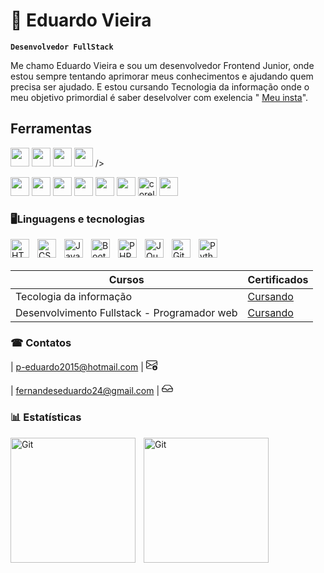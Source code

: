 # 🤖 Eduardo Vieira

**`Desenvolvedor FullStack`**
   
 Me chamo Eduardo Vieira e sou um desenvolvedor Frontend Junior, onde estou sempre tentando aprimorar meus conhecimentos e ajudando quem precisa ser ajudado. E estou cursando Tecnologia da informação onde o meu objetivo primordial é saber deselvolver com exelencia " 
[Meu insta](https://www.instagram.com/eduuardofv/)".

 
## Ferramentas

<img src="https://cdn.jsdelivr.net/gh/devicons/devicon@latest/icons/figma/figma-original.svg"
width="30px">
<img src="https://cdn.jsdelivr.net/gh/devicons/devicon@latest/icons/vuejs/vuejs-original-wordmark.svg" width="30px"/>
<img src="https://cdn.jsdelivr.net/gh/devicons/devicon@latest/icons/vitejs/vitejs-original.svg" width="30px" />
<img src="https://cdn.jsdelivr.net/gh/devicons/devicon@latest/icons/azuresqldatabase/azuresqldatabase-original.svg" width="30px" />
 />


<img src="https://cdn.jsdelivr.net/gh/devicons/devicon@latest/icons/photoshop/photoshop-original.svg"
width="30px">
<img src="https://cdn.jsdelivr.net/gh/devicons/devicon@latest/icons/illustrator/illustrator-plain.svg"
width="30px">
<img src="https://cdn.jsdelivr.net/gh/devicons/devicon@latest/icons/git/git-original.svg"
width="30px">
<img src="https://cdn.jsdelivr.net/gh/devicons/devicon@latest/icons/vscode/vscode-original-wordmark.svg"
width="30px">
<img width="30px" src="https://cdn.jsdelivr.net/gh/devicons/devicon@latest/icons/canva/canva-original.svg" />
<img width="30px" src="https://cdn.jsdelivr.net/gh/devicons/devicon@latest/icons/aftereffects/aftereffects-original.svg" />
<img width="30px" src="https://img.icons8.com/fluency/50/coreldraw-2021.png" alt="coreldraw-2021"/>
<img width="30px" src="https://cdn.jsdelivr.net/gh/devicons/devicon@latest/icons/premierepro/premierepro-original.svg" /> 

<?xml version="1.0" encoding="utf-8"?><!-- Uploaded to: SVG Repo, www.svgrepo.com, Generator: SVG Repo Mixer Tools -->
<?xml version="1.0" encoding="utf-8"?><!-- Uploaded to: SVG Repo, www.svgrepo.com, Generator: SVG Repo Mixer Tools -->
  





### 🖥Linguagens e tecnologias

<img 
    align="left" 
    alt="HTML"
    title="HTML" 
    width="30px" 
    style="padding-right: 10px;" 
    src="https://cdn.jsdelivr.net/gh/devicons/devicon@latest/icons/html5/html5-original.svg" 
/>
<img 
    align="left" 
    alt="CSS" 
    title="CSS"
    width="30px" 
    style="padding-right: 10px;" 
    src="https://cdn.jsdelivr.net/gh/devicons/devicon@latest/icons/css3/css3-original.svg" 
/>
<img 
    align="left" 
    alt="JavaScript" 
    title="JavaScript"
    width="30px" 
    style="padding-right: 10px;" 
    src="https://cdn.jsdelivr.net/gh/devicons/devicon@latest/icons/javascript/javascript-original.svg" 
/>
 
<img 
    align="left" 
    alt="Bootstrap"
    title="Bootstrap" 
    width="30px" 
    style="padding-right: 10px;" 
    src="https://cdn.jsdelivr.net/gh/devicons/devicon@latest/icons/bootstrap/bootstrap-original.svg" 
/>
 
<img 
    align="left" 
    alt="PHP" 
    title="PHP"
    width="30px" 
    style="padding-right: 10px;" 
    src="https://cdn.jsdelivr.net/gh/devicons/devicon@latest/icons/php/php-original.svg" 
/>
 
<img 
    align="left" 
    alt="JQuery" 
    title="JQuery"
    width="30px" 
    style="padding-right: 10px;" 
    src="https://cdn.jsdelivr.net/gh/devicons/devicon@latest/icons/jquery/jquery-original.svg" 
/>
<img 
    align="left" 
    alt="Git" 
    title="Git"
    width="30px" 
    style="padding-right: 10px;" 
    src="https://cdn.jsdelivr.net/gh/devicons/devicon@latest/icons/git/git-original.svg" 
/>
<img 
    align="left" 
    alt="Python" 
    title="Python"
    width="30px" 
    style="padding-right: 10px;" 
    src="https://cdn.jsdelivr.net/gh/devicons/devicon@latest/icons/python/python-original.svg" 
/>

<br/>
<br/>


| Cursos | Certificados |
| ------ | ------------ |
| Tecologia da informação | [Cursando]( )
| Desenvolvimento Fullstack - Programador web | [Cursando](https://curso.programacaoweb.com.br/)



### ☎ Contatos
| p-eduardo2015@hotmail.com | <svg xmlns="http://www.w3.org/2000/svg" width="18"   fill="currentColor" class="bi bi-envelope-arrow-down" viewBox="0 0 16 16">
  <path d="M0 4a2 2 0 0 1 2-2h12a2 2 0 0 1 2 2v4.5a.5.5 0 0 1-1 0V5.383l-7 4.2-1.326-.795-5.64 3.47A1 1 0 0 0 2 13h5.5a.5.5 0 0 1 0 1H2a2 2 0 0 1-2-1.99zm1 7.105 4.708-2.897L1 5.383zM1 4v.217l7 4.2 7-4.2V4a1 1 0 0 0-1-1H2a1 1 0 0 0-1 1"/>
  <path d="M12.5 16a3.5 3.5 0 1 0 0-7 3.5 3.5 0 0 0 0 7m.354-1.646a.5.5 0 0 1-.722-.016l-1.149-1.25a.5.5 0 1 1 .737-.676l.28.305V11a.5.5 0 0 1 1 0v1.793l.396-.397a.5.5 0 0 1 .708.708z"/>
</svg> 
<br/>
<br/>
| fernandeseduardo24@gmail.com | <svg xmlns="http://www.w3.org/2000/svg" width="18"   fill="currentColor" class="bi bi-inbox" viewBox="0 0 16 16">
  <path d="M4.98 4a.5.5 0 0 0-.39.188L1.54 8H6a.5.5 0 0 1 .5.5 1.5 1.5 0 1 0 3 0A.5.5 0 0 1 10 8h4.46l-3.05-3.812A.5.5 0 0 0 11.02 4zm9.954 5H10.45a2.5 2.5 0 0 1-4.9 0H1.066l.32 2.562a.5.5 0 0 0 .497.438h12.234a.5.5 0 0 0 .496-.438zM3.809 3.563A1.5 1.5 0 0 1 4.981 3h6.038a1.5 1.5 0 0 1 1.172.563l3.7 4.625a.5.5 0 0 1 .105.374l-.39 3.124A1.5 1.5 0 0 1 14.117 13H1.883a1.5 1.5 0 0 1-1.489-1.314l-.39-3.124a.5.5 0 0 1 .106-.374z"/>
</svg>



### 📊 Estatísticas


<img 
    align="left" 
    alt="Git" 
    height="200px" 
    style="padding-right: 10px;" 
    src="https://github-readme-stats.vercel.app/api?username=Eusoueduu&show_icons=true&theme=merko&include_all_comits=true&locale=pt-br" 
/>
<img 
    align="left" 
    alt="Git" 
    height="200px" 
    style="padding-right: 10px;" 
    src="https://github-readme-stats.vercel.app/api/top-langs/?username=Eusoueduu&theme=merko&custom_title=tecnologias&langs_counts=9" 
/>
